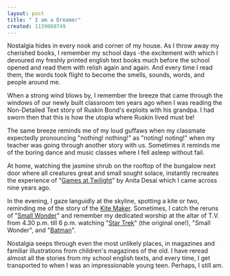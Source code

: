 ```yaml
--- 
layout: post
title: " I am a Dreamer"
created: 1139060749
---
```

Nostalgia hides in every nook and corner of my house. As I throw away my cherished books, I remember my school days -the excitement with which I devoured my freshly printed english text books much before the school opened and read them with relish again and again. And every time I read them, the words took flight to become the smells, sounds, words, and people around me. 

When a strong wind blows by, I remember the breeze that came through the windows of our newly built classroom ten years ago when I was reading the Non-Detailed Text story of Ruskin Bond's exploits with his grandpa. I had sworn then that this is how the utopia where Ruskin lived must be! 

The same breeze reminds me of my loud guffaws when my classmate expectedly pronouncing "nothing! nothing!" as "noting! noting!" when my teacher was going through another story with us.  Sometimes it reminds me of the boring dance and music classes where I fell asleep without fail.

At home, watching the jasmine shrub on the rooftop of the bungalow next door where all creatures great and small sought solace, instantly recreates the experience of "<a href="http://www.amazon.com/gp/product/0060110791/103-8692366-2771013?v=glance&n=283155">Games at Twilight</a>" by Anita Desai which I came across nine years ago. 

In the evening, I gaze languidly at the skyline, spotting a kite or two, reminding me of the story of the <a href="http://72.14.207.104/search?q=cache:RA588rulrzYJ:www.getmoremarks.com/cbse11eng1.pdf+%22The+Kite+Maker%22+ruskin+bond&hl=en&ct=clnk&cd=6">Kite Maker</a>. Sometimes, I catch the reruns of "<a href="http://members.surfbest.net/smallwonder@surfbest.net/">Small Wonder</a>" and remember my dedicated worship at the altar of T.V. from 4.30 p.m. till 6 p.m. watching "<a href="http://www.startrek.com/startrek/view/series/TOS/index.html">Star Trek</a>" (the original one!), "Small Wonder", and "<a href="http://www.imdb.com/title/tt0096895/">Batman</a>". 

Nostalgia seeps through even the most unlikely places, in magazines and familiar illustrations from children's magazines of the old. I have reread almost all the stories from my school english texts, and every time, I get transported to when I was an impressionable young teen. Perhaps, I still am.
